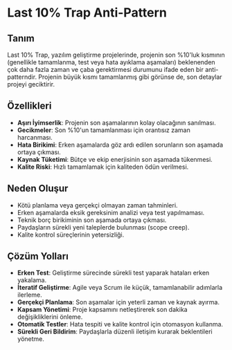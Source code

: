 # Last 10% Trap Anti-Pattern

## Tanım
Last 10% Trap, yazılım geliştirme projelerinde, projenin son %10'luk kısmının (genellikle tamamlanma, test veya hata ayıklama aşamaları) beklenenden çok daha fazla zaman ve çaba gerektirmesi durumunu ifade eden bir anti-patterndir. Projenin büyük kısmı tamamlanmış gibi görünse de, son detaylar projeyi geciktirir.

## Özellikleri
- **Aşırı İyimserlik**: Projenin son aşamalarının kolay olacağının sanılması.
- **Gecikmeler**: Son %10'un tamamlanması için orantısız zaman harcanması.
- **Hata Birikimi**: Erken aşamalarda göz ardı edilen sorunların son aşamada ortaya çıkması.
- **Kaynak Tüketimi**: Bütçe ve ekip enerjisinin son aşamada tükenmesi.
- **Kalite Riski**: Hızlı tamamlamak için kaliteden ödün verilmesi.

## Neden Oluşur
- Kötü planlama veya gerçekçi olmayan zaman tahminleri.
- Erken aşamalarda eksik gereksinim analizi veya test yapılmaması.
- Teknik borç birikiminin son aşamada ortaya çıkması.
- Paydaşların sürekli yeni taleplerde bulunması (scope creep).
- Kalite kontrol süreçlerinin yetersizliği.

## Çözüm Yolları
- **Erken Test**: Geliştirme sürecinde sürekli test yaparak hataları erken yakalama.
- **İteratif Geliştirme**: Agile veya Scrum ile küçük, tamamlanabilir adımlarla ilerleme.
- **Gerçekçi Planlama**: Son aşamalar için yeterli zaman ve kaynak ayırma.
- **Kapsam Yönetimi**: Proje kapsamını netleştirerek son dakika değişikliklerini önleme.
- **Otomatik Testler**: Hata tespiti ve kalite kontrol için otomasyon kullanma.
- **Sürekli Geri Bildirim**: Paydaşlarla düzenli iletişim kurarak beklentileri yönetme.